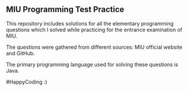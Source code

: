 ## MIU Programming Test Practice

This repository includes solutions for all the elementary programming questions which I solved while practicing for the entrance examination of MIU.

The questions were gathered from different sources: MIU official website and GitHub.

The primary programming language used for solving these questions is Java.

#HappyCoding :)
